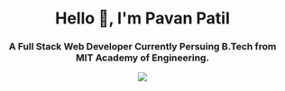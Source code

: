 <h1 align="center">Hello 👋, I'm Pavan Patil</h1>

<h3 align="center">A Full Stack Web Developer Currently Persuing B.Tech from MIT Academy of Engineering.</h3>

<p align='center'>
  <a href="#"><img src="https://badges.pufler.dev/visits/pavanpatil1/pavanpatil1"></a>
</p>
